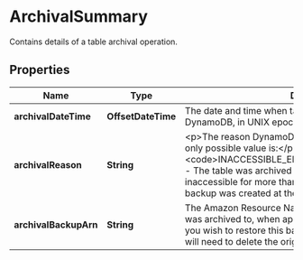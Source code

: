 

# ArchivalSummary

Contains details of a table archival operation.

## Properties

| Name | Type | Description | Notes |
|------------ | ------------- | ------------- | -------------|
|**archivalDateTime** | **OffsetDateTime** | The date and time when table archival was initiated by DynamoDB, in UNIX epoch time format. |  [optional] |
|**archivalReason** | **String** | &lt;p&gt;The reason DynamoDB archived the table. Currently, the only possible value is:&lt;/p&gt; &lt;ul&gt; &lt;li&gt; &lt;p&gt; &lt;code&gt;INACCESSIBLE_ENCRYPTION_CREDENTIALS&lt;/code&gt; - The table was archived due to the table&#39;s KMS key being inaccessible for more than seven days. An On-Demand backup was created at the archival time.&lt;/p&gt; &lt;/li&gt; &lt;/ul&gt; |  [optional] |
|**archivalBackupArn** | **String** | The Amazon Resource Name (ARN) of the backup the table was archived to, when applicable in the archival reason. If you wish to restore this backup to the same table name, you will need to delete the original table. |  [optional] |



